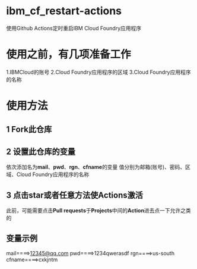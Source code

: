 # ibm_cf_restart-actions
使用Github Actions定时重启IBM Cloud Foundry应用程序

# 使用之前，有几项准备工作
1.IBMCloud的账号
2.Cloud Foundry应用程序的区域
3.Cloud Foundry应用程序的名称

# 使用方法

## 1 Fork此仓库

## 2 设置此仓库的变量

依次添加名为**mail**、**pwd**、**rgn**、**cfname**的变量
值分别为邮箱(账号)、密码、区域、Cloud Foundry应用程序的名称

## 3 点击star或者任意方法使Actions激活

此前，可能需要点击**Pull requests**于**Projects**中间的**Action**进去点一下允许之类的

## 变量示例
mail====>12345@qq.com
pwd====>1234qwerasdf
rgn====>us-south
cfname====>cxkjntm
